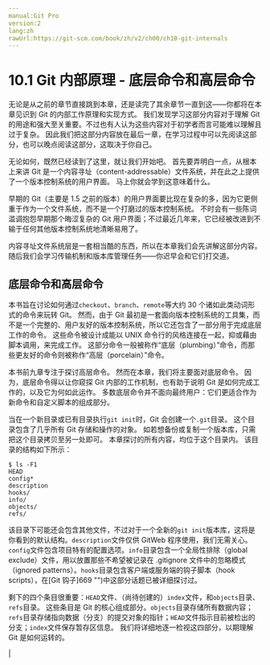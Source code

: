 ```yaml
---
manual:Git Pro
version:2
lang:zh
rawUrl:https://git-scm.com/book/zh/v2/ch00/ch10-git-internals
---
```



# 10.1 Git 内部原理 - 底层命令和高层命令


无论是从之前的章节直接跳到本章，还是读完了其余章节一直到这——你都将在本章见识到 Git 的内部工作原理和实现方式。 我们发现学习这部分内容对于理解 Git 的用途和强大至关重要。不过也有人认为这些内容对于初学者而言可能难以理解且过于复杂。 因此我们把这部分内容放在最后一章，在学习过程中可以先阅读这部分，也可以晚点阅读这部分，这取决于你自己。



无论如何，既然已经读到了这里，就让我们开始吧。 首先要弄明白一点，从根本上来讲 Git 是一个内容寻址（content-addressable）文件系统，并在此之上提供了一个版本控制系统的用户界面。 马上你就会学到这意味着什么。



早期的 Git（主要是 1.5 之前的版本）的用户界面要比现在复杂的多，因为它更侧重于作为一个文件系统，而不是一个打磨过的版本控制系统。 不时会有一些陈词滥调抱怨早期那个晦涩复杂的 Git 用户界面；不过最近几年来，它已经被改进到不输于任何其他版本控制系统地清晰易用了。



内容寻址文件系统层是一套相当酷的东西，所以在本章我们会先讲解这部分内容。随后我们会学习传输机制和版本库管理任务——你迟早会和它们打交道。


## 底层命令和高层命令<a name="r_plumbing_porcelain"></a>


本书旨在讨论如何通过`checkout`、`branch`、`remote`等大约 30 个诸如此类动词形式的命令来玩转 Git。 然而，由于 Git 最初是一套面向版本控制系统的工具集，而不是一个完整的、用户友好的版本控制系统，所以它还包含了一部分用于完成底层工作的命令。 这些命令被设计成能以 UNIX 命令行的风格连接在一起，抑或藉由脚本调用，来完成工作。 这部分命令一般被称作“底层（plumbing）”命令，而那些更友好的命令则被称作“高层（porcelain）”命令。




本书前九章专注于探讨高层命令。 然而在本章，我们将主要面对底层命令。 因为，底层命令得以让你窥探 Git 内部的工作机制，也有助于说明 Git 是如何完成工作的，以及它为何如此运作。 多数底层命令并不面向最终用户：它们更适合作为新命令和自定义脚本的组成部分。




当在一个新目录或已有目录执行`git init`时，Git 会创建一个`.git`目录。 这个目录包含了几乎所有 Git 存储和操作的对象。 如若想备份或复制一个版本库，只需把这个目录拷贝至另一处即可。 本章探讨的所有内容，均位于这个目录内。 该目录的结构如下所示：



```
$ ls -F1
HEAD
config*
description
hooks/
info/
objects/
refs/
```




该目录下可能还会包含其他文件，不过对于一个全新的`git init`版本库，这将是你看到的默认结构。`description`文件仅供 GitWeb 程序使用，我们无需关心。`config`文件包含项目特有的配置选项。`info`目录包含一个全局性排除（global exclude）文件，用以放置那些不希望被记录在 .gitignore 文件中的忽略模式（ignored patterns）。`hooks`目录包含客户端或服务端的钩子脚本（hook scripts），在[Git 钩子]669 "")中这部分话题已被详细探讨过。




剩下的四个条目很重要：`HEAD`文件、（尚待创建的）`index`文件，和`objects`目录、`refs`目录。 这些条目是 Git 的核心组成部分。`objects`目录存储所有数据内容；`refs`目录存储指向数据（分支）的提交对象的指针；`HEAD`文件指示目前被检出的分支；`index`文件保存暂存区信息。 我们将详细地逐一检视这四部分，以期理解 Git 是如何运转的。


|


